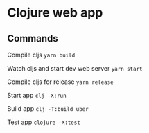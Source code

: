 # Clojure web app


## Commands

Compile cljs
`yarn build`

Watch cljs and start dev web server
`yarn start`

Compile cljs for release
`yarn release`

Start app
`clj -X:run`

Build app
`clj -T:build uber`

Test app
`clojure -X:test`
